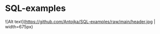 # SQL-examples

![Alt text](https://github.com/Antojka/SQL-examples/raw/main/header.jpg | width=675px)